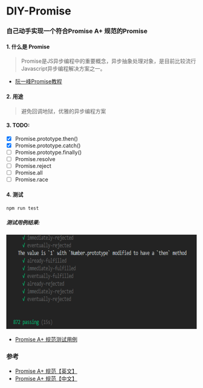 # DIY-Promise
### 自己动手实现一个符合Promise A+ 规范的Promise

#### 1. 什么是 Promise

> Promise是JS异步编程中的重要概念，异步抽象处理对象，是目前比较流行Javascript异步编程解决方案之一。
- [阮一峰Promise教程](http://es6.ruanyifeng.com/#docs/promise)

#### 2. 用途

> 避免回调地狱，优雅的异步编程方案

#### 3. TODO:
- [x] Promise.prototype.then()
- [x] Promise.prototype.catch()
- [ ] Promise.prototype.finally()
- [ ] Promise.resolve
- [ ] Promise.reject
- [ ] Promise.all
- [ ] Promise.race

#### 4. 测试

```
npm run test
```
##### 测试用例结果:
<img src="./images/pass-test.png" height="250" />

 - [Promise A+ 规范测试用例](https://github.com/promises-aplus/promises-tests)

### 参考
- [Promise A+ 规范【英文】](https://promisesaplus.com/)
- [Promise A+ 规范【中文】](https://malcolmyu.github.io/2015/06/12/Promises-A-Plus/)


